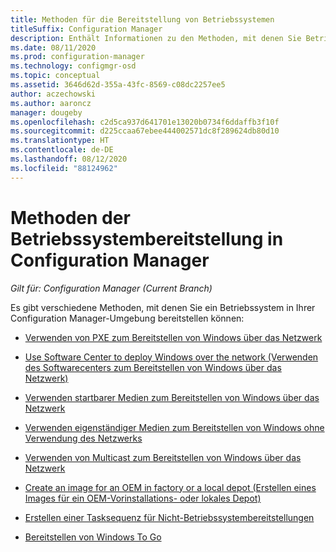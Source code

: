 ```yaml
---
title: Methoden für die Bereitstellung von Betriebssystemen
titleSuffix: Configuration Manager
description: Enthält Informationen zu den Methoden, mit denen Sie Betriebssysteme in Ihrer Configuration Manager-Umgebung bereitstellen können.
ms.date: 08/11/2020
ms.prod: configuration-manager
ms.technology: configmgr-osd
ms.topic: conceptual
ms.assetid: 3646d62d-355a-43fc-8569-c08dc2257ee5
author: aczechowski
ms.author: aaroncz
manager: dougeby
ms.openlocfilehash: c2d5ca937d641701e13020b0734f6ddaffb3f10f
ms.sourcegitcommit: d225ccaa67ebee444002571dc8f289624db80d10
ms.translationtype: HT
ms.contentlocale: de-DE
ms.lasthandoff: 08/12/2020
ms.locfileid: "88124962"
---
```

# <a name="os-deployment-methods-with-configuration-manager"></a>Methoden der Betriebssystembereitstellung in Configuration Manager

*Gilt für: Configuration Manager (Current Branch)*

Es gibt verschiedene Methoden, mit denen Sie ein Betriebssystem in Ihrer Configuration Manager-Umgebung bereitstellen können:

- [Verwenden von PXE zum Bereitstellen von Windows über das Netzwerk](use-pxe-to-deploy-windows-over-the-network.md)  

- [Use Software Center to deploy Windows over the network (Verwenden des Softwarecenters zum Bereitstellen von Windows über das Netzwerk)](use-software-center-to-deploy-windows-over-the-network.md)  

- [Verwenden startbarer Medien zum Bereitstellen von Windows über das Netzwerk](use-bootable-media-to-deploy-windows-over-the-network.md)  

- [Verwenden eigenständiger Medien zum Bereitstellen von Windows ohne Verwendung des Netzwerks](use-stand-alone-media-to-deploy-windows-without-using-the-network.md)  

- [Verwenden von Multicast zum Bereitstellen von Windows über das Netzwerk](use-multicast-to-deploy-windows-over-the-network.md)  

- [Create an image for an OEM in factory or a local depot (Erstellen eines Images für ein OEM-Vorinstallations- oder lokales Depot)](create-an-image-for-an-oem-in-factory-or-a-local-depot.md)  

- [Erstellen einer Tasksequenz für Nicht-Betriebssystembereitstellungen](create-a-task-sequence-for-non-operating-system-deployments.md)

- [Bereitstellen von Windows To Go](deploy-windows-to-go.md)  
